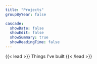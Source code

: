 ```yaml
---
title: "Projects"
groupByYear: false

cascade:
  showDate: false
  showEdit: false
  showSummary: true
  showReadingTime: false
---
```


{{< lead >}}
Things I've built
{{< /lead >}}